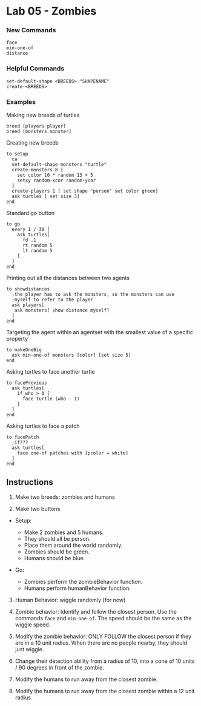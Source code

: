 # Lab 05 - Zombies

### New Commands
`face` <br/>
`min-one-of` <br/>
`distance` <br/>

### Helpful Commands
`set-default-shape <BREEDS> "SHAPENAME"` <br/>
`create-<BREEDS>`


### Examples
Making new breeds of turtles
```
breed [players player]
breed [monsters monster]
```

Creating new breeds
```
to setup
  ca
  set-default-shape monsters "turtle"
  create-monsters 8 [
    set color 10 * random 13 + 5
    setxy random-xcor random-ycor
  ]
  create-players 1 [ set shape "person" set color green]
  ask turtles [ set size 3]
end
```

Standard go button
```
to go
  every 1 / 30 [
    ask turtles[
      fd .1
      rt random 5
      lt random 5
    ]
  ]
end
```

Printing out all the distances between two agents
```
to showdistances
  ;the player has to ask the monsters, so the monsters can use
  ;myself to refer to the player
  ask players[
   ask monsters[ show distance myself]
  ]
end
```

Targeting the agent within an agentset with the smallest value of a specific property
```
to makeOneBig
  ask min-one-of monsters [color] [set size 5]
end
```

Asking turtles to face another turtle
```
to facePrevious
  ask turtles[
    if who > 0 [
      face turtle (who - 1)
    ]
  ]
end
```

Asking turtles to face a patch
```
to facePatch
  ;if???
  ask turtles[
    face one-of patches with [pcolor = white]
  ]
end
```

## Instructions
1. Make two breeds: zombies and humans

2. Make two buttons
* Setup:
    - Make 2 zombies and 5 humans.
    - They should all be person.
    - Place them around the world randomly.
    - Zombies should be green.
    - Humans should be blue.

* Go:
    - Zombies perform the zombieBehavior function.
    - Humans perform humanBehavior function.

3. Human Behavior: wiggle randomly (for now)

4. Zombie behavior: Identify and follow the closest person. Use the commands `face` and `min-one-of`. The speed should be the same as the wiggle speed.

5. Modify the zombie behavior: ONLY FOLLOW the closest person if they are in a 10 unit radius. When there are no people nearby, they should just wiggle.

6. Change their detection ability from a radius of 10, into a cone of 10 units / 90 degrees in front of the zombie.

7. Modify the humans to run away from the closest zombie.

8. Modify the humans to run away from the closest zombie within a 12 unit radius.
